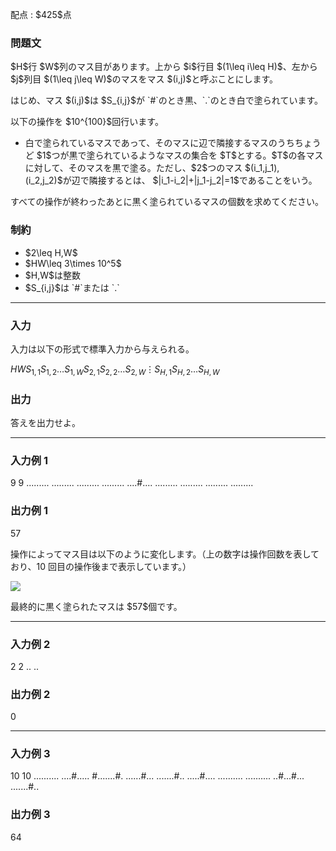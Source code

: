 
<div>

<span>

<span>

<p>
配点 : $425$点
</p>

<div>

<section>

### **問題文**

<p>
$H$行 $W$列のマス目があります。上から $i$行目 $(1\leq i\leq H)$、左から $j$列目 $(1\leq j\leq W)$のマスをマス $(i,j)$と呼ぶことにします。
</p>

<p>
はじめ、マス $(i,j)$は $S_{i,j}$が `#`のとき黒、`.`のとき白で塗られています。
</p>

<p>
以下の操作を $10^{100}$回行います。
</p>

<ul>

<li>
白で塗られているマスであって、そのマスに辺で隣接するマスのうちちょうど $1$つが黒で塗られているようなマスの集合を $T$とする。$T$の各マスに対して、そのマスを黒で塗る。ただし、$2$つのマス $(i_1,j_1),(i_2,j_2)$が辺で隣接するとは、 $|i_1-i_2|+|j_1-j_2|=1$であることをいう。
</li>

</ul>

<p>
すべての操作が終わったあとに黒く塗られているマスの個数を求めてください。
</p>

</section>

</div>

<div>

<section>

### **制約**

<ul>

<li>
$2\leq H,W$
</li>

<li>
$HW\leq 3\times 10^5$
</li>

<li>
$H,W$は整数
</li>

<li>
$S_{i,j}$は `#`または `.`
</li>

</ul>

</section>

</div>

---

<div>

<div>

<section>

### **入力**

<p>
入力は以下の形式で標準入力から与えられる。
</p>

<div>

$H$$W$$S_{1,1}S_{1,2}\ldots S_{1,W}$$S_{2,1}S_{2,2}\ldots S_{2,W}$$\vdots$$S_{H,1}S_{H,2}\ldots S_{H,W}$
</div>

</section>

</div>

<div>

<section>

### **出力**

<p>
答えを出力せよ。
</p>

</section>

</div>

</div>

---

<div>

<section>

### **入力例 1**

<div>

9 9
.........
.........
.........
.........
....#....
.........
.........
.........
.........

</div>

</section>

</div>

<div>

<section>

### **出力例 1**

<div>

57

</div>

<p>
操作によってマス目は以下のように変化します。（上の数字は操作回数を表しており、10 回目の操作後まで表示しています。）
</p>

<p>

<img src="https://img.atcoder.jp/abc425/66c86ae7efa44c7545e6db9451921205.gif">

</img>

</p>

<p>
最終的に黒く塗られたマスは $57$個です。
</p>

</section>

</div>

---

<div>

<section>

### **入力例 2**

<div>

2 2
..
..

</div>

</section>

</div>

<div>

<section>

### **出力例 2**

<div>

0

</div>

</section>

</div>

---

<div>

<section>

### **入力例 3**

<div>

10 10
..........
....#.....
#.......#.
......#...
.......#..
.....#....
..........
..........
..#...#...
.......#..

</div>

</section>

</div>

<div>

<section>

### **出力例 3**

<div>

64

</div>

</section>

</div>

</span>

</span>

</div>
